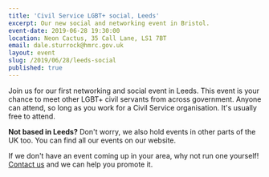 ```yaml
---
title: 'Civil Service LGBT+ social, Leeds'
excerpt: Our new social and networking event in Bristol.
event-date: 2019-06-28 19:30:00
location: Neon Cactus, 35 Call Lane, LS1 7BT
email: dale.sturrock@hmrc.gov.uk
layout: event
slug: /2019/06/28/leeds-social
published: true
---
```

Join us for our first networking and social event in Leeds. This event is your chance to meet other LGBT+ civil servants from across government. Anyone can attend, so long as you work for a Civil Service organisation. It's usually free to attend.

**Not based in Leeds?** Don't worry, we also hold events in other parts of the UK too. You can find all our events on our website.

If we don't have an event coming up in your area, why not run one yourself! [Contact us](/about/contact-us/) and we can help you promote it.
